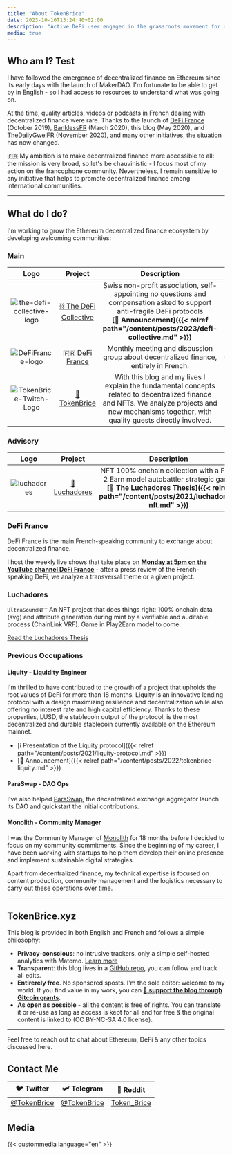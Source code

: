 ```yaml
---
title: "About TokenBrice"
date: 2023-10-16T13:24:40+02:00
description: "Active DeFi user engaged in the grassroots movement for decentralized finance, in France & across Europe."
media: true
---
```


## Who am I? Test

I have followed the emergence of decentralized finance on Ethereum since its early days with the launch of MakerDAO. I'm fortunate to be able to get by in English - so I had access to resources to understand what was going on.

At the time, quality articles, videos or podcasts in French dealing with decentralized finance were rare. Thanks to the launch of [DeFi France](https://discord.gg/3bWZcK2) (October 2019), [BanklessFR](https://banklessfr.substack.com/) (March 2020), this blog (May 2020), and [TheDailyGweiFR](https://thedailygweifr.substack.com/) (November 2020), and many other initiatives, the situation has now changed. 

🇫🇷 My ambition is to make decentralized finance more accessible to all: the mission is very broad, so let's be chauvinistic - I focus most of my action on the francophone community. Nevertheless, I remain sensitive to any initiative that helps to promote decentralized finance among international communities.

---

## What do I do?

I'm working to grow the Ethereum decentralized finance ecosystem by developing welcoming communities:

### Main

| Logo | Project | Description | Role |
| :---: | :---: | :---: | :---: |
| ![the-defi-collective-logo](/img/others/symbol_tdc_color.png) | [⛓️ The DeFi Collective](https://deficollective.org) | Swiss non-profit association, self-appointing no questions and compensation asked to support anti-fragile DeFi protocols <br> **[📢 Announcement]({{< relref path="/content/posts/2023/defi-collective.md" >}})** | Strategy |
| ![DeFiFrance-logo](/img/others/defifrance-logo.png) | [🇫🇷 DeFi France](https://docs.defi-france.org) | Monthly meeting and discussion group about decentralized finance, entirely in French. | Coordinator |
| ![TokenBrice-Twitch-Logo](/img/main/emblem-color-square-250.png) | [🌌 TokenBrice](https://twitch.tv/tokenbrice) | With this blog and my lives I explain the fundamental concepts related to decentralized finance and NFTs. We analyze projects and new mechanisms together, with quality guests directly involved. | Main Host |

### Advisory

| Logo | Project | Description | Role |
| :---: | :---: | :---: | :---: |
| ![luchadores](/img/others/luchadores.png) | [👊 Luchadores](https://luchadores.io) | NFT 100% onchain collection with a Fight 2 Earn model autobattler strategic game <br> **[🤼 The Luchadores Thesis]({{< relref path="/content/posts/2021/luchadores-nft.md" >}})** | DeFi/Tokenomics Advisory |

### DeFi France

DeFi France is the main French-speaking community to exchange about decentralized finance. 

I host the weekly live shows that take place on **[Monday at 5pm on the YouTube channel DeFi France](https://www.youtube.com/c/defifrance)** - after a press review of the French-speaking DeFi, we analyze a transversal theme or a given project.

### Luchadores

`UltraSoundNFT`
An NFT project that does things right: 100% onchain data (svg) and attribute generation during mint by a verifiable and auditable process (ChainLink VRF). Game in Play2Earn model to come.

[Read the Luchadores Thesis](https://tokenbrice.xyz/luchadores-nft/)

### Previous Occupations

#### Liquity - Liquidity Engineer

I'm thrilled to have contributed to the growth of a project that upholds the root values of DeFi for more than 18 months. Liquity is an innovative lending protocol with a design maximizing resilience and decentralization while also offering no interest rate and high capital efficiency. Thanks to these properties, LUSD, the stablecoin output of the protocol, is the most decentralized and durable stablecoin currently available on the Ethereum mainnet.

- [ℹ️ Presentation of the Liquity protocol]({{< relref path="/content/posts/2021/liquity-protocol.md" >}})
- [📢 Announcement]({{< relref path="/content/posts/2022/tokenbrice-liquity.md" >}})

#### ParaSwap - DAO Ops

I've also helped [ParaSwap](https://paraswap.io), the decentralized exchange aggregator launch its DAO and quickstart the initial contributions.

#### Monolith - Community Manager

I was the Community Manager of [Monolith](https://monolith.xyz) for 18 months before I decided to focus on my community commitments. Since the beginning of my career, I have been working with startups to help them develop their online presence and implement sustainable digital strategies. 

Apart from decentralized finance, my technical expertise is focused on content production, community management and the logistics necessary to carry out these operations over time.

---

## TokenBrice.xyz

This blog is provided in both English and French and follows a simple philosophy:

- **Privacy-conscious**: no intrusive trackers, only a simple self-hosted analytics with Matomo. [Learn more](https://tokenbrice.xyz/posts/2020/hello-world/)
- **Transparent**: this blog lives in a [GitHub repo](github.com/tokenbrice/blog/), you can follow and track all edits.
- **Entirerely free**. No sponsored sposts. I'm the sole editor: welcome to my world. If you find value in my work, you can **[🤗 support the blog through Gitcoin grants](https://gitcoin.co/grants/811/tokenbrice-shining-light-on-ethereums-defi-en-fr)**.
- **As open as possible** - all the content is free of rights. You can translate it or re-use as long as access is kept for all and for free & the original content is linked to (CC BY-NC-SA 4.0 license).

---

Feel free to reach out to chat about Ethereum, DeFi & any other topics discussed here.

## Contact Me

| 🐦 Twitter | 🛩 Telegram | 👾 Reddit |
| :---: | :---: | :---: |
| [@TokenBrice](https://twitter.com/tokenbrice) | [@TokenBrice](https://t.me/tokenbrice) | [Token_Brice](https://www.reddit.com/user/Token_Brice) |

## Media

{{< custommedia language="en" >}}
